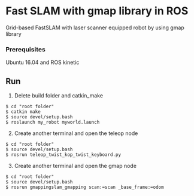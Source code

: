 # Fast SLAM with gmap library in ROS

Grid-based FastSLAM with laser scanner equipped robot by using gmap library


### Prerequisites

Ubuntu 16.04 and ROS kinetic

## Run

1. Delete build folder and catkin_make
```
$ cd "root folder"
$ catkin make
$ source devel/setup.bash
$ roslaunch my_robot myworld.launch
```
2. Create another terminal and open the teleop node
```
$ cd "root folder"
$ source devel/setup.bash
$ rosrun teleop_twist_kop_twist_keyboard.py
```
3. Create another terminal and open the gmap node
```
$ cd "root folder"
$ source devel/setup.bash
$ rosrun gmappingslam_gmapping scan:=scan _base_frame:=odom
```

